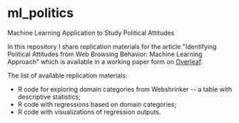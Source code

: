 # ml_politics
Machine Learning Application to Study Political Attitudes

In this repository I share replication materials for the article "Identifying Political Attitudes from Web Browsing Behavior:
Machine Learning Approach" which is available in a working paper form on [Overleaf](https://www.overleaf.com/read/vfpdgvfbmzkc).

The list of available replication materials:

- R code for exploring domain categories from Webshrinker -- a table with descriptive statistics;
- R code with regressions based on domain categories;
- R code with visualizations of regression outputs.
